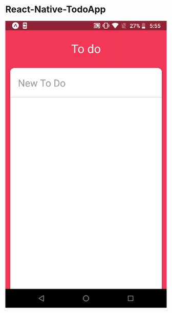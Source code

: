 # React-Native-TodoApp

<img src="https://github.com/hankkuu/React-Native-Ex-TodoApp/blob/master/docs/todo.gif" />
